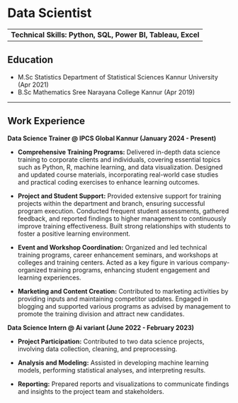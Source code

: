 # Data Scientist

<table><tr><td><strong>Technical Skills: Python, SQL, Power BI, Tableau, Excel</strong></td></tr></table>



## Education
- M.Sc Statistics   Department of Statistical Sciences
                     Kannur University (Apr 2021)
- B.Sc Mathematics  Sree Narayana College Kannur (Apr 2019)
  
***

## Work Experience

**Data Science Trainer @ IPCS Global Kannur (January 2024 - Present)**
- **Comprehensive Training Programs:** Delivered in-depth data science training to corporate clients and individuals, covering essential topics such as Python, R, machine learning, and data visualization. Designed and updated course materials, incorporating real-world case studies and practical coding exercises to enhance learning outcomes.


- **Project and Student Support:** Provided extensive support for training projects within the department and branch, ensuring successful program execution. Conducted frequent student assessments, gathered feedback, and reported findings to higher management to continuously improve training effectiveness. Built strong relationships with students to foster a positive learning environment.

  
- **Event and Workshop Coordination:** Organized and led technical training programs, career enhancement seminars, and workshops at colleges and training centers. Acted as a key figure in various company-organized training programs, enhancing student engagement and learning experiences.

  
- **Marketing and Content Creation:** Contributed to marketing activities by providing inputs and maintaining competitor updates. Engaged in blogging and supported various programs as advised by management to promote the training division and attract new candidates.

**Data Science Intern @ Ai variant (June 2022 - February 2023)**
- **Project Participation:** Contributed to two data science projects, involving data collection, cleaning, and preprocessing.

  
- **Analysis and Modeling:** Assisted in developing machine learning models, performing statistical analyses, and interpreting results.

  
- **Reporting:** Prepared reports and visualizations to communicate findings and insights to the project team and stakeholders.
